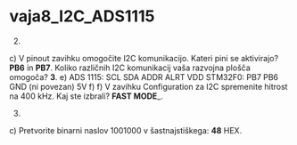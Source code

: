 # vaja8_I2C_ADS1115

2. 
c)	V pinout zavihku omogočite I2C komunikacijo. 
Kateri pini se aktivirajo? __PB6__ in __PB7__. 
Koliko različnih I2C komunikacij vaša razvojna plošča omogoča? __3__.
e) ADS 1115:	    SCL          SDA	        ADDR	        ALRT	       VDD
    STM32F0:			PB7          PB6          GND        (ni povezan)	   5V 
f) f)	V zavihku Configuration za I2C spremenite hitrost na 400 kHz. Kaj ste izbrali? ______FAST MODE_______.

3.
c)	Pretvorite binarni naslov 1001000 v šastnajstiškega: __48__ HEX. 


